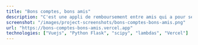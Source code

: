 ```yaml
---
title: "Bons comptes, bons amis"
description: "C'est une appli de remboursement entre amis qui a pour seul but de remplacer l'application tricount."
screenshot: "/images/project-screenshots/bons-comptes-bons-amis.png"
url: "https://bons-comptes-bons-amis.vercel.app"
technologies: ["Vuejs", "Python Flask", "scipy", "lambdas", "Vercel"]
---
```

